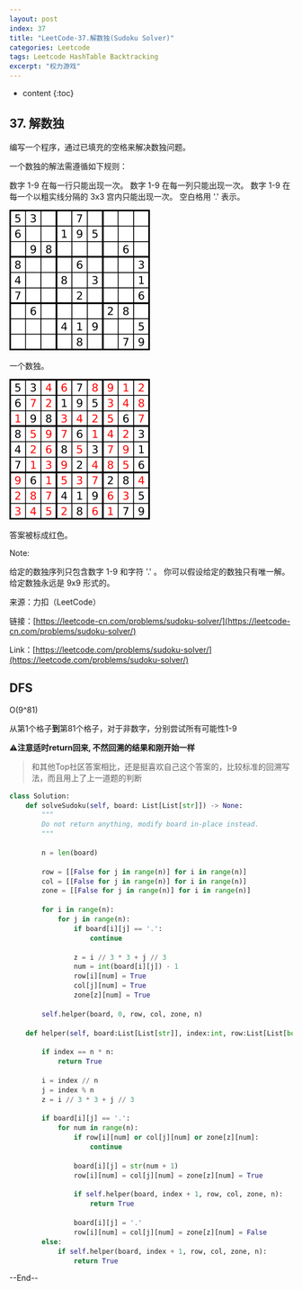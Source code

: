 ```yaml
---
layout: post
index: 37
title: "LeetCode-37.解数独(Sudoku Solver)"
categories: Leetcode
tags: Leetcode HashTable Backtracking
excerpt: "权力游戏"
---
```


* content
{:toc}

## 37. 解数独

编写一个程序，通过已填充的空格来解决数独问题。

一个数独的解法需遵循如下规则：

数字 1-9 在每一行只能出现一次。
数字 1-9 在每一列只能出现一次。
数字 1-9 在每一个以粗实线分隔的 3x3 宫内只能出现一次。
空白格用 '.' 表示。

![图片说明](./images/leetcode-algorithm-36.png)

一个数独。

![图片说明](./images/leetcode-algorithm-37.png)

答案被标成红色。

Note:

给定的数独序列只包含数字 1-9 和字符 '.' 。
你可以假设给定的数独只有唯一解。
给定数独永远是 9x9 形式的。

来源：力扣（LeetCode）

链接：[https://leetcode-cn.com/problems/sudoku-solver/](https://leetcode-cn.com/problems/sudoku-solver/)

Link：[https://leetcode.com/problems/sudoku-solver/](https://leetcode.com/problems/sudoku-solver/)

## DFS

O(9^81)

从第1个格子**到**第81个格子，对于非数字，分别尝试所有可能性1-9

⚠️**注意适时return回来, 不然回溯的结果和刚开始一样**

> 和其他Top社区答案相比，还是挺喜欢自己这个答案的，比较标准的回溯写法，而且用上了上一道题的判断

```python
class Solution:
    def solveSudoku(self, board: List[List[str]]) -> None:
        """
        Do not return anything, modify board in-place instead.
        """
        
        n = len(board)
        
        row = [[False for j in range(n)] for i in range(n)]
        col = [[False for j in range(n)] for i in range(n)]
        zone = [[False for j in range(n)] for i in range(n)]
        
        for i in range(n):
            for j in range(n):
                if board[i][j] == '.':
                    continue
                    
                z = i // 3 * 3 + j // 3
                num = int(board[i][j]) - 1
                row[i][num] = True
                col[j][num] = True
                zone[z][num] = True
                     
        self.helper(board, 0, row, col, zone, n)
               
    def helper(self, board:List[List[str]], index:int, row:List[List[bool]], col:List[List[bool]], zone:List[List[bool]], n:int) -> bool:

        if index == n * n:
            return True
        
        i = index // n
        j = index % n
        z = i // 3 * 3 + j // 3
        
        if board[i][j] == '.':
            for num in range(n):
                if row[i][num] or col[j][num] or zone[z][num]:
                    continue

                board[i][j] = str(num + 1)
                row[i][num] = col[j][num] = zone[z][num] = True

                if self.helper(board, index + 1, row, col, zone, n):
                    return True
                
                board[i][j] = '.'
                row[i][num] = col[j][num] = zone[z][num] = False
        else:
            if self.helper(board, index + 1, row, col, zone, n):
                return True
```

--End--


